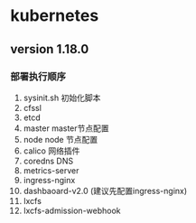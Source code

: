 # kubernetes
## version 1.18.0

### 部署执行顺序

1. sysinit.sh 初始化脚本
2. cfssl 
3. etcd
4. master  master节点配置
5. node   node 节点配置
6. calico  网络插件
7. coredns DNS
8. metrics-server 
9. ingress-nginx
10. dashbaoard-v2.0 (建议先配置ingress-nginx)
11. lxcfs
12. lxcfs-admission-webhook
